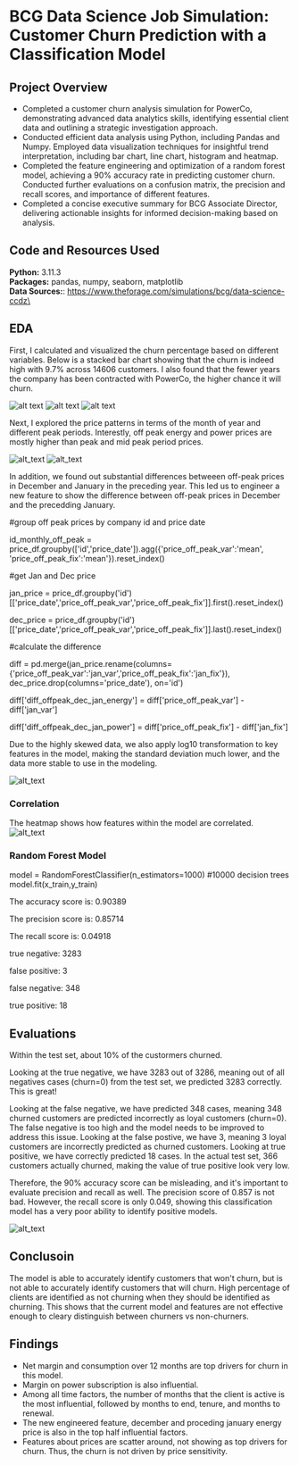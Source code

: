 # BCG Data Science Job Simulation: Customer Churn Prediction with a Classification Model

## Project Overview
- Completed a customer churn analysis simulation for PowerCo, demonstrating advanced data analytics skills, identifying essential client data and outlining a strategic investigation approach.
- Conducted efficient data analysis using Python, including Pandas and Numpy. Employed data visualization techniques for insightful trend interpretation, including bar chart, line chart, histogram and heatmap.
- Completed the feature engineering and optimization of a random forest model, achieving a 90% accuracy rate in predicting customer churn. Conducted further evaluations on a confusion matrix, the precision and recall scores, and importance of different features.
- Completed a concise executive summary for BCG Associate Director, delivering actionable insights for informed decision-making based on analysis.

## Code and Resources Used
**Python:** 3.11.3 \
**Packages:** pandas, numpy, seaborn, matplotlib\
**Data Sources:**: https://www.theforage.com/simulations/bcg/data-science-ccdz\

## EDA
First, I calculated and visualized the churn percentage based on different variables. Below is a stacked bar chart showing that the churn is indeed high with 9.7% across 14606 customers. I also found that the fewer years the company has been contracted with PowerCo, the higher chance it will churn.

![alt text](stacked_bar_churn.png)
![alt text](churn_antiquity.png)
![alt text](churn_antiquity_perc.png)

Next, I explored the price patterns in terms of the month of year and different peak periods. Interestly, off peak energy and power prices are mostly higher than peak and mid peak period prices. 

![alt_text](p1.png)
![alt_text](p2.png)

In addition, we found out substantial differences betweeen off-peak prices in December and January in the preceding year. This led us to engineer a new feature to show the difference between off-peak prices in December and the precedding January.

#group off peak prices by company id and price date

id_monthly_off_peak = price_df.groupby(['id','price_date']).agg({'price_off_peak_var':'mean', 'price_off_peak_fix':'mean'}).reset_index()

#get Jan and Dec price

jan_price = price_df.groupby('id')[['price_date','price_off_peak_var','price_off_peak_fix']].first().reset_index()

dec_price = price_df.groupby('id')[['price_date','price_off_peak_var','price_off_peak_fix']].last().reset_index()

#calculate the difference

diff = pd.merge(jan_price.rename(columns={'price_off_peak_var':'jan_var','price_off_peak_fix':'jan_fix'}), dec_price.drop(columns='price_date'), on='id')

diff['diff_offpeak_dec_jan_energy'] = diff['price_off_peak_var'] - diff['jan_var']

diff['diff_offpeak_dec_jan_power'] = diff['price_off_peak_fix'] - diff['jan_fix']

Due to the highly skewed data, we also apply log10 transformation to key features in the model, making the standard deviation much lower, and the data more stable to use in the modeling.

![alt_text](p3.png)

### Correlation

The heatmap shows how features within the model are correlated.
![alt_text](heat.png)

### Random Forest Model

model = RandomForestClassifier(n_estimators=1000) #10000 decision trees
model.fit(x_train,y_train)

The accuracy score is: 0.90389

The precision score is: 0.85714

The recall score is: 0.04918

true negative: 3283

false positive: 3

false negative: 348

true positive: 18

## Evaluations

Within the test set, about 10% of the custormers churned.

Looking at the true negative, we have 3283 out of 3286, meaning out of all negatives cases (churn=0) from the test set, we predicted 3283 correctly. This is great!

Looking at the false negative, we have predicted 348 cases, meaning 348 churned customers are predicted incorrectly as loyal customers (churn=0). The false negative is too high and the model needs to be improved to address this issue.
Looking at the false postive, we have 3, meaning 3 loyal customers are incorrectly predicted as churned customers.
Looking at true positive, we have correctly predicted 18 cases. In the actual test set, 366 customers actually churned, making the value of true positive look very low.

Therefore, the 90% accuracy score can be misleading, and it's important to evaluate precision and recall as well.
The precision score of 0.857 is not bad. However, the recall score is only 0.049, showing this classification model has a very poor ability to identify positive models.

![alt_text](rank.png)

## Conclusoin

The model is able to accurately identify customers that won't churn, but is not able to accurately identify customers that will churn. High percentage of clients are identified as not churning when they should be identified as churning. This shows that the current model and features are not effective enough to cleary distinguish between churners vs non-churners.

## Findings
- Net margin and consumption over 12 months are top drivers for churn in this model.
- Margin on power subscription is also influential.
- Among all time factors, the number of months that the client is active is the most influential, followed by months to end, tenure, and months to renewal.
- The new engineered feature, december and proceding january energy price is also in the top half influential factors.
- Features about prices are scatter around, not showing as top drivers for churn. Thus, the churn is not driven by price sensitivity.
